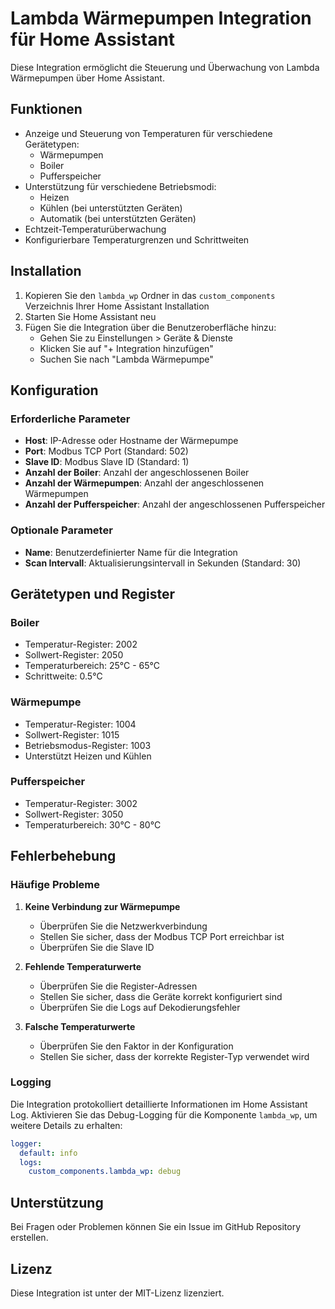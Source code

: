 # Lambda Wärmepumpen Integration für Home Assistant

Diese Integration ermöglicht die Steuerung und Überwachung von Lambda Wärmepumpen über Home Assistant.

## Funktionen

- Anzeige und Steuerung von Temperaturen für verschiedene Gerätetypen:
  - Wärmepumpen
  - Boiler
  - Pufferspeicher
- Unterstützung für verschiedene Betriebsmodi:
  - Heizen
  - Kühlen (bei unterstützten Geräten)
  - Automatik (bei unterstützten Geräten)
- Echtzeit-Temperaturüberwachung
- Konfigurierbare Temperaturgrenzen und Schrittweiten

## Installation

1. Kopieren Sie den `lambda_wp` Ordner in das `custom_components` Verzeichnis Ihrer Home Assistant Installation
2. Starten Sie Home Assistant neu
3. Fügen Sie die Integration über die Benutzeroberfläche hinzu:
   - Gehen Sie zu Einstellungen > Geräte & Dienste
   - Klicken Sie auf "+ Integration hinzufügen"
   - Suchen Sie nach "Lambda Wärmepumpe"

## Konfiguration

### Erforderliche Parameter

- **Host**: IP-Adresse oder Hostname der Wärmepumpe
- **Port**: Modbus TCP Port (Standard: 502)
- **Slave ID**: Modbus Slave ID (Standard: 1)
- **Anzahl der Boiler**: Anzahl der angeschlossenen Boiler
- **Anzahl der Wärmepumpen**: Anzahl der angeschlossenen Wärmepumpen
- **Anzahl der Pufferspeicher**: Anzahl der angeschlossenen Pufferspeicher

### Optionale Parameter

- **Name**: Benutzerdefinierter Name für die Integration
- **Scan Intervall**: Aktualisierungsintervall in Sekunden (Standard: 30)

## Gerätetypen und Register

### Boiler
- Temperatur-Register: 2002
- Sollwert-Register: 2050
- Temperaturbereich: 25°C - 65°C
- Schrittweite: 0.5°C

### Wärmepumpe
- Temperatur-Register: 1004
- Sollwert-Register: 1015
- Betriebsmodus-Register: 1003
- Unterstützt Heizen und Kühlen

### Pufferspeicher
- Temperatur-Register: 3002
- Sollwert-Register: 3050
- Temperaturbereich: 30°C - 80°C

## Fehlerbehebung

### Häufige Probleme

1. **Keine Verbindung zur Wärmepumpe**
   - Überprüfen Sie die Netzwerkverbindung
   - Stellen Sie sicher, dass der Modbus TCP Port erreichbar ist
   - Überprüfen Sie die Slave ID

2. **Fehlende Temperaturwerte**
   - Überprüfen Sie die Register-Adressen
   - Stellen Sie sicher, dass die Geräte korrekt konfiguriert sind
   - Überprüfen Sie die Logs auf Dekodierungsfehler

3. **Falsche Temperaturwerte**
   - Überprüfen Sie den Faktor in der Konfiguration
   - Stellen Sie sicher, dass der korrekte Register-Typ verwendet wird

### Logging

Die Integration protokolliert detaillierte Informationen im Home Assistant Log. Aktivieren Sie das Debug-Logging für die Komponente `lambda_wp`, um weitere Details zu erhalten:

```yaml
logger:
  default: info
  logs:
    custom_components.lambda_wp: debug
```

## Unterstützung

Bei Fragen oder Problemen können Sie ein Issue im GitHub Repository erstellen.

## Lizenz

Diese Integration ist unter der MIT-Lizenz lizenziert.